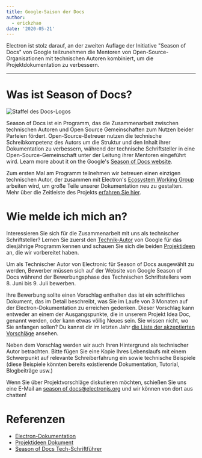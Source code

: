 ```yaml
---
title: Google-Saison der Docs
author:
  - erickzhao
date: '2020-05-21'
---
```


Electron ist stolz darauf, an der zweiten Auflage der Initiative "Season of Docs" von Google teilzunehmen die Mentoren von Open-Source-Organisationen mit technischen Autoren kombiniert, um die Projektdokumentation zu verbessern.

---

# Was ist Season of Docs?

![Staffel des Docs-Logos](https://user-images.githubusercontent.com/16010076/82606204-8c8bce80-9b6b-11ea-9847-6a4b28a0761d.png)

Season of Docs ist ein Programm, das die Zusammenarbeit zwischen technischen Autoren und Open Source Gemeinschaften zum Nutzen beider Parteien fördert. Open-Source-Betreuer nutzen die technische Schreibkompetenz des Autors um die Struktur und den Inhalt ihrer Dokumentation zu verbessern, während der technische Schriftsteller in eine Open-Source-Gemeinschaft unter der Leitung ihrer Mentoren eingeführt wird. Learn more about it on the Google's [Season of Docs website](https://developers.google.com/season-of-docs).

Zum ersten Mal am Programm teilnehmen wir betreuen einen einzigen technischen Autor, der zusammen mit Electron's [Ecosystem Working Group](https://github.com/electron/governance/tree/master/wg-ecosystem) arbeiten wird, um große Teile unserer Dokumentation neu zu gestalten. Mehr über die Zeitleiste des Projekts [erfahren Sie hier](https://developers.google.com/season-of-docs/docs/timeline).

# Wie melde ich mich an?

Interessieren Sie sich für die Zusammenarbeit mit uns als technischer Schriftsteller? Lernen Sie zuerst den [Technik-Autor](https://developers.google.com/season-of-docs/docs/tech-writer-guide) von Google für das diesjährige Programm kennen und schauen Sie sich die beiden [Projektideen](https://github.com/electron/season-of-docs-2020/blob/master/project-ideas.md) an, die wir vorbereitet haben.

Um als Technischer Autor von Electronic für Season of Docs ausgewählt zu werden, Bewerber müssen sich auf der Website von Google Season of Docs während der Bewerbungsphase des Technischen Schriftstellers vom 8. Juni bis 9. Juli bewerben.

Ihre Bewerbung sollte einen Vorschlag enthalten das ist ein schriftliches Dokument, das im Detail beschreibt, was Sie im Laufe von 3 Monaten auf der Electron-Dokumentation zu erreichen gedenken. Dieser Vorschlag kann entweder an einem der Ausgangspunkte, die in unserem Projekt Idea Doc, genannt werden, oder kann etwas völlig Neues sein. Sie wissen nicht, wo Sie anfangen sollen? Du kannst dir im letzten Jahr [die Liste der akzeptierten Vorschläge](https://developers.google.com/season-of-docs/docs/2019/participants) ansehen.

Neben dem Vorschlag werden wir auch Ihren Hintergrund als technischer Autor betrachten. Bitte fügen Sie eine Kopie Ihres Lebenslaufs mit einem Schwerpunkt auf relevante Schreiberfahrung ein sowie technische Beispiele (diese Beispiele könnten bereits existierende Dokumentation, Tutorial, Blogbeiträge usw.)

Wenn Sie über Projektvorschläge diskutieren möchten, schießen Sie uns eine E-Mail an [season of docs@electronjs.org](mailto:season-of-docs@electronjs.org) und wir können von dort aus chatten!

# Referenzen
* [Electron-Dokumentation](electronjs.org/docs)
* [Projektideen Dokument](https://github.com/electron/season-of-docs-2020/blob/master/project-ideas.md)
* [Season of Docs Tech-Schriftführer](https://developers.google.com/season-of-docs/docs/tech-writer-guide)

